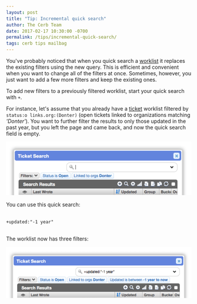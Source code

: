 ```yaml
---
layout: post
title: "Tip: Incremental quick search"
author: The Cerb Team
date: 2017-02-17 10:30:00 -0700
permalink: /tips/incremental-quick-search/
tags: cerb tips mailbag
---
```


You've probably noticed that when you quick search a [worklist](/docs/workspaces/#worklists) it replaces the existing filters using the new query.  This is efficient and convenient when you want to change all of the filters at once.  Sometimes, however, you just want to add a few more filters and keep the existing ones.

To add new filters to a previously filtered worklist, start your quick search with `+`.

For instance, let's assume that you already have a [ticket](/docs/tickets/) worklist filtered by `status:o links.org:(Donter)` (open tickets linked to organizations matching _'Donter'_).  You want to further filter the results to only those updated in the past year, but you left the page and came back, and now the quick search field is empty.

<div class="cerb-screenshot">
<img src="/assets/images/tips/incremental-quick-search/existing-filters.png" class="screenshot">
</div>

You can use this quick search:

<pre>
<code class="language-text">
+updated:"-1 year"
</code>
</pre>

The worklist now has three filters:

<div class="cerb-screenshot">
<img src="/assets/images/tips/incremental-quick-search/new-filters.png" class="screenshot">
</div>
